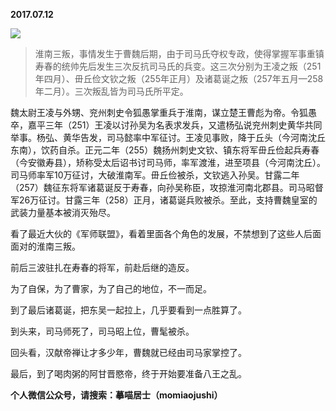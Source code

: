 
          
**2017.07.12**

![](//upload-images.jianshu.io/upload_images/51001-bc92cfadb909f638.png)

>淮南三叛，事情发生于曹魏后期，由于司马氏夺权专政，使得掌握军事重镇寿春的统帅先后发生三次反抗司马氏的兵变。这三次分别为王凌之叛（251年四月）、毌丘俭文钦之叛（255年正月）及诸葛诞之叛（257年五月—258年二月）。三次叛乱皆为司马氏所平定。

魏太尉王凌与外甥、兖州刺史令狐愚掌重兵于淮南，谋立楚王曹彪为帝。令狐愚卒，嘉平三年（251）王凌以讨孙吴为名表求发兵，又遣杨弘说兖州刺史黄华共同举事。杨弘、黄华告发，司马懿率中军征讨。王凌见事败，降于丘头（今河南沈丘东南），饮药自杀。正元二年（255）魏扬州刺史文钦、镇东将军毌丘俭起兵寿春（今安徽寿县），矫称受太后诏书讨司马师，率军渡淮，进至项县（今河南沈丘）。司马师率军10万征讨，大破淮南军。毌丘俭被杀，文钦逃入孙吴。甘露二年（257）魏征东将军诸葛诞反于寿春，向孙吴称臣，攻掠淮河南北郡县。司马昭督军26万征讨。甘露三年（258）正月，诸葛诞兵败被杀。至此，支持曹魏皇室的武装力量基本被消灭殆尽。



看了最近大伙的《军师联盟》，看着里面各个角色的发展，不禁想到了这些人后面面对的淮南三叛。

前后三波驻扎在寿春的将军，前赴后继的造反。

为了自保，为了曹家，为了自己的地位，不一而足。

到了最后诸葛诞，把东吴一起拉上，几乎要看到一点胜算了。

到头来，司马师死了，司马昭上位，曹髦被杀。

回头看，汉献帝禅让才多少年，曹魏就已经由司马家掌控了。

最后，到了喝肉粥的阿甘晋愍帝，终于开始要准备八王之乱。


**个人微信公众号，请搜索：摹喵居士（momiaojushi）**

        